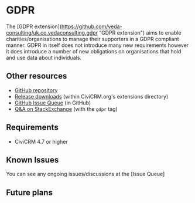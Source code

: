 # GDPR

The [GDPR extension](https://github.com/veda-consulting/uk.co.vedaconsulting.gdpr “GDPR extension") aims to enable charities/organisations to manage their supporters in a GDPR compliant manner. GDPR in itself does not introduce many new requirements however it does introduce a number of new obligations on organisations that hold and use data about individuals.


## Other resources

* [GitHub repository]
* [Release downloads](https://civicrm.org/extensions/gdpr) (within CiviCRM.org's extensions directory)
* [GitHub Issue Queue] (in GitHub)
* [Q&A on StackExchange](http://civicrm.stackexchange.com/questions/tagged/gdpr) (with the `gdpr` tag)

## Requirements

* CiviCRM 4.7 or higher

## Known Issues

You can see any ongoing issues/discussions at the [Issue Queue]

## Future plans

[GitHub repository]: https://github.com/veda-consulting/uk.co.vedaconsulting.gdpr.git
[GitHub Issue Queue]: https://github.com/veda-consulting/uk.co.vedaconsulting.gdpr.git/issues
